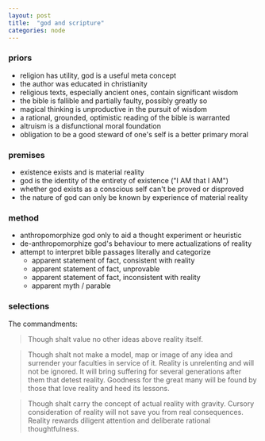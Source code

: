 ```yaml
---
layout: post
title:  "god and scripture"
categories: node
---
```


### priors
* religion has utility, god is a useful meta concept
* the author was educated in christianity 
* religious texts, especially ancient ones, contain significant wisdom
* the bible is fallible and partially faulty, possibly greatly so
* magical thinking is unproductive in the pursuit of wisdom
* a rational, grounded, optimistic reading of the bible is warranted
* altruism is a disfunctional moral foundation
* obligation to be a good steward of one's self is a better primary moral

### premises
* existence exists and is material reality
* god is the identity of the entirety of existence ("I AM that I AM")
* whether god exists as a conscious self can't be proved or disproved
* the nature of god can only be known by experience of material reality

### method
* anthropomorphize god only to aid a thought experiment or heuristic
* de-anthropomorphize god's behaviour to mere actualizations of reality
* attempt to interpret bible passages literally and categorize 
  * apparent statement of fact, consistent with reality
  * apparent statement of fact, unprovable
  * apparent statement of fact, inconsistent with reality
  * apparent myth / parable  

### selections
The commandments:  

>Though shalt value no other ideas above reality itself.  
  
>Though shalt not make a model, map or image of any idea and surrender your faculties in service of it.  Reality is unrelenting and will not be ignored. It will bring suffering for several generations after them that detest reality.  Goodness for the great many will be found by those that love reality and heed its lessons.  
  
>Though shalt carry the concept of actual reality with gravity.  Cursory consideration of reality will not save you from real consequences.  Reality rewards diligent attention and deliberate rational thoughtfulness. 
